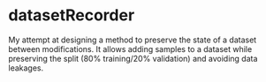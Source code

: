 # datasetRecorder
My attempt at designing a method to preserve the state of a dataset between modifications. It allows adding samples to a dataset while preserving the split (80% training/20% validation) and avoiding data leakages.


